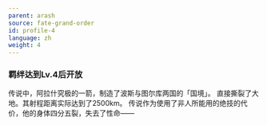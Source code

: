 ```yaml
---
parent: arash
source: fate-grand-order
id: profile-4
language: zh
weight: 4
---
```


### 羁绊达到Lv.4后开放

传说中，阿拉什究极的一箭，制造了波斯与图尔库两国的「国境」。
直接撕裂了大地。其射程距离实际达到了2500km。
传说作为使用了非人所能用的绝技的代价，他的身体四分五裂，失去了性命——
